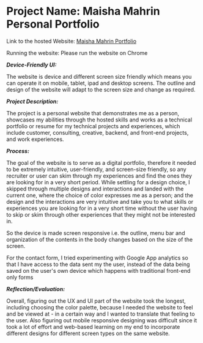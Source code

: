 # Project Name: Maisha Mahrin Personal Portfolio




Link to the hosted Website: [Maisha Mahrin Portfolio](https://maishahoq.github.io/maisha_mahrin/) 



Running the website: Please run the website on Chrome

***Device-Friendly UI:***   

The website is device and different screen size friendly which means you can operate it on mobile, tablet, ipad and desktop screens. The outline and design of the website will adapt to the screen size and change as required.

***Project Description:***      

The project is a personal website that demonstrates me as a person, showcases my abilities through the hosted skills and works as a technical portfolio or resume for my technical projects and experiences, which include customer, consulting, creative, backend, and front-end projects, and work experiences.  


***Process:***  

The goal of the website is to serve as a digital portfolio, therefore it needed to be extremely intuitive, user-friendly, and screen-size friendly, so any recruiter or user can skim through my experiences and find the ones they are looking for in a very short period. While settling for a design choice, I skipped through multiple designs and interactions and landed with the current one, where the choice of color expresses me as a person; and the design and the interactions are very intuitive and take you to what skills or experiences you are looking for in a very short time without the user having to skip or skim through other experiences that they might not be interested in. 

So the device is made screen responsive i.e. the outline, menu bar and organization of the contents in the body changes based on the size of the screen.

For the contact form, I tried experimenting with Google App analytics so that I have access to the data sent my the user, instead of the data being saved on the user's own device which happens with traditional front-end only forms





***Reflection/Evaluation:*** 

Overall, figuring out the UX and UI part of the website took the longest, including choosing the color palette, because I needed the website to feel and be viewed at - in a certain way and I wanted to translate that feeling to the user. Also figuring out mobile responsive designing was difficult since it took a lot of effort and web-based learning on my end to incorporate different designs for different screen types on the same website. 


